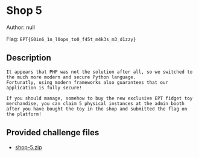 # Shop 5
Author: null

Flag: `EPT{G0in6_1n_l0ops_to0_f45t_m4k3s_m3_d1zzy}`
## Description
```
It appears that PHP was not the solution after all, so we switched to the much more modern and secure Python language.
Fortunatly, using modern frameworks also guarantees that our application is fully secure!

If you should manage, somehow to buy the new exclusive EPT fidget toy merchandise, you can claim 5 physical instances at the admin booth after you have bought the toy in the shop and submitted the flag on the platform!
```

## Provided challenge files
* [shop-5.zip](shop-5.zip)

